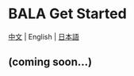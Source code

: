 # BALA Get Started

[中文](zh_CN/quick_start/bala/bala_quick_start) | English | [日本語](ja/quick_start/bala/bala_quick_start)

## (coming soon...)